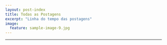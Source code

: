 ```yaml
---
layout: post-index
title: Todas as Postagens
excerpt: "Linha do tempo das postagens"
image:
  feature: sample-image-9.jpg
---
```


<hr> </hr>
